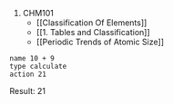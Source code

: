 1. CHM101
	- [[Classification Of Elements]]
	- [[1. Tables and Classification]]
	- [[Periodic Trends of Atomic Size]]



```button
name 10 + 9
type calculate
action 21
```
Result: 21
